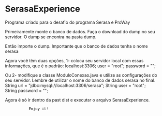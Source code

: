 # SerasaExperience
Programa criado para o desafio do programa Serasa e ProWay

Primeiramente monte o banco de dados. Faça o download do dump no seu servidor. O dump se encontra na pasta dump.

Então importe o dump. Importante que o banco de dados tenha o nome serasa

Agora você têm duas opções, 1- coloca seu servidor local com essas informações, que é o padrão:
        localhost:3306;
        user = "root";
        password = "";
        
        
Ou 2-  modifique a classe ModuloConexao.java e utilize as configurações do seu servidor. Lembre de utilizar o nome do banco de dados serasa no final.
        String url = "jdbc:mysql://localhost:3306/serasa";
        String user = "root";
        String password = "";
        
   
       
 Agora é só ir dentro da past dist e executar o arquivo SerasaExperience.
 
               Enjoy it!

